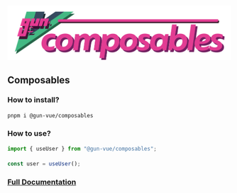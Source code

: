 ![](/media/svg/composables.svg)

## Composables

### How to install?

```shell
pnpm i @gun-vue/composables
```

### How to use?

```js
import { useUser } from "@gun-vue/composables";

const user = useUser();
```

### [Full Documentation](docs)
